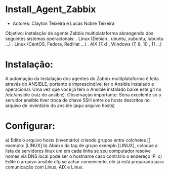 # Install_Agent_Zabbix

  - Autores: Clayton Teixeira e Lucas Nobre Teixeira
  
  Objetivo: instalação de agente Zabbix multiplataforma abrangendo dos seguintes sistemas operacionais:
  . Linux (Debian , ubuntu, xubuntu, lubuntu ...)
  . Linux (CentOS, Fedora, RedHat ...)
  . AIX (7.x)
  . Windows (7, 8, 10 , 11 ...)
  
# Instalação:
  
  A automação da instalação dos agentes do Zabbix multiplataforma é feita através do ANSIBLE, portanto é imprescindível ter o Ansible instalado e operacional.
  Uma vez que você já tem o Ansible instalado baixe este git no /etc/ansible (raiz do ansible).
  Observação importante: Seria excelente se o servidor ansible tiver troca de chave SSH entre os hosts descritos no arquivo de inventário do ansible (aqui arquivo hosts)
  
  
# Configurar:
   a) Edite o arquivo hosts (inventário) criando grupos entre colchetes [] exemplo:  [LINUX]
   b) Abaixo da tag de grupo exemplo [LINUX], coloque a lista de servidores linux um em cada linha se seu computador resolve nomes via DNS local pode ser o hostname caso contrário o endereço IP.
   c) Edite o arquivo ansible.cfg se achar conveniente, ele já está preparado para comunicação com Linux, AIX e Linux.
   
